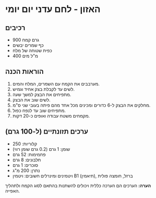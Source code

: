 # האזון - לחם עדני יום יומי

## רכיבים
- 900 גרם קמח
- כף שמרים יבשים
- כפית שטוחה של מלח
- 400 מ"ל מים

## הוראות הכנה
1. מערבבים את הקמח עם השמרים, המלח והמים.
2. לשים עד לקבלת בצק אחיד וגמיש.
3. מתפיחים את הבצק למשך שעה.
4. לשים שוב את הבצק.
5. מחלקים את הבצק ל-6 כדורים ומכינים מכל אחד מהם פיתה בעובי שני ס"מ.
6. מתפיחים שוב עד לנפח כפול.
7. מקמחים משטח עבודה ואופים כ-20 דקות.

## ערכים תזונתיים (ל-100 גרם)
- קלוריות: 250
- שומן: 1 גרם (0.2 גרם שומן רווי)
- פחמימות: 52 גרם
- חלבונים: 8 גרם
- סוכרים: 1 גרם
- נתרן: 200 מ"ג
- ויטמינים ומינרלים חשובים: ויטמין B1 (תיאמין), ברזל, חומצה פולית

**הערה:** הערכים הם הערכה כללית ויכולים להשתנות בהתאם לסוג הקמח ולתהליך האפייה.
